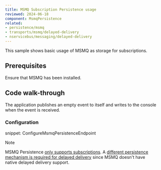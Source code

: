 ```yaml
---
title: MSMQ Subscription Persistence usage
reviewed: 2024-06-18
component: MsmqPersistence
related:
- persistence/msmq
- transports/msmq/delayed-delivery
- nservicebus/messaging/delayed-delivery
---
```


This sample shows basic usage of MSMQ as storage for subscriptions.


## Prerequisites

Ensure that MSMQ has been installed.


## Code walk-through

The application publishes an empty event to itself and writes to the console when the event is received.


### Configuration

snippet: ConfigureMsmqPersistenceEndpoint


> [!NOTE]
> MSMQ Persistence [only supports subscriptions](/persistence/msmq/). A [different persistence mechanism is required for delayed delivery](/transports/msmq/delayed-delivery.md) since MSMQ doesn't have native delayed delivery support.
